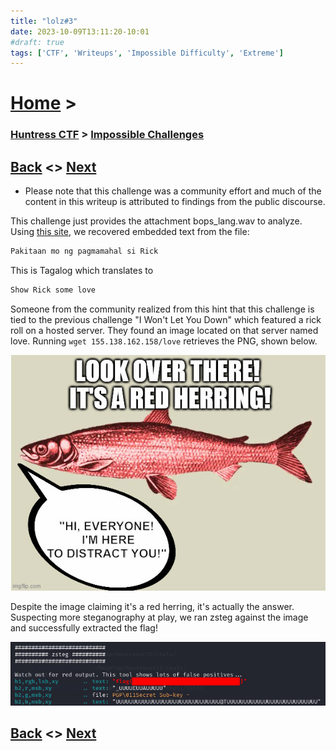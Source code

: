 ```yaml
---
title: "lolz#3"
date: 2023-10-09T13:11:20-10:01
#draft: true
tags: ['CTF', 'Writeups', 'Impossible Difficulty', 'Extreme']
---
```


# [Home](https://jjolley91.github.io/blog/) >

###  [Huntress CTF](https://jjolley91.github.io/blog/huntress_ctf_2023) >  [Impossible Challenges](https://jjolley91.github.io/blog/huntress_ctf_2023/3.Hard/)

## [Back](https://jjolley91.github.io/blog/huntress_ctf_2023/4.Impossible/lolz2)  <> [Next](https://jjolley91.github.io/blog/huntress_ctf_2023/4.Impossible/lolz4) 


* Please note that this challenge was a community effort and much of the content in this writeup is attributed to findings from the public discourse.

This challenge just provides the attachment bops_lang.wav to analyze. Using [this site](https://futureboy.us/stegano/decinput.html), we recovered embedded text from the file:
```txt
Pakitaan mo ng pagmamahal si Rick
```

This is Tagalog which translates to
```txt
Show Rick some love
```

Someone from the community realized from this hint that this challenge is tied to the previous challenge "I Won't Let You Down" which featured a rick roll on a hosted server. They found an image located on that server named love. Running `wget 155.138.162.158/love` retrieves the PNG, shown below.

![lolz3_1](https://github.com/jjolley91/blog/blob/main/static/Huntress_CTF_2023/lolz3_1.png?raw=true)

Despite the image claiming it's a red herring, it's actually the answer. Suspecting more steganography at play, we ran zsteg against the image and successfully extracted the flag!

![lolz3_2](https://github.com/jjolley91/blog/blob/main/static/Huntress_CTF_2023/lolz3_2.png?raw=true)


## [Back](https://jjolley91.github.io/blog/huntress_ctf_2023/4.Impossible/lolz2)  <> [Next](https://jjolley91.github.io/blog/huntress_ctf_2023/4.Impossible/lolz4) 